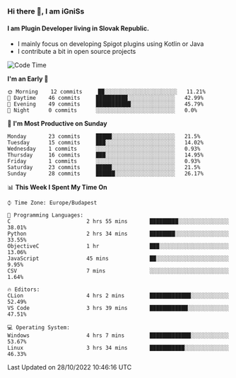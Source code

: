### Hi there 👋, I am iGniSs

#### I am Plugin Developer living in Slovak Republic.
- I mainly focus on developing Spigot plugins using Kotlin or Java
- I contribute a bit in open source projects

<!--START_SECTION:waka-->
![Code Time](http://img.shields.io/badge/Code%20Time-943%20hrs%2010%20mins-blue)

**I'm an Early 🐤** 

```text
🌞 Morning    12 commits     ██░░░░░░░░░░░░░░░░░░░░░░░   11.21% 
🌆 Daytime    46 commits     ██████████░░░░░░░░░░░░░░░   42.99% 
🌃 Evening    49 commits     ███████████░░░░░░░░░░░░░░   45.79% 
🌙 Night      0 commits      ░░░░░░░░░░░░░░░░░░░░░░░░░   0.0%

```
📅 **I'm Most Productive on Sunday** 

```text
Monday       23 commits     █████░░░░░░░░░░░░░░░░░░░░   21.5% 
Tuesday      15 commits     ███░░░░░░░░░░░░░░░░░░░░░░   14.02% 
Wednesday    1 commits      ░░░░░░░░░░░░░░░░░░░░░░░░░   0.93% 
Thursday     16 commits     ███░░░░░░░░░░░░░░░░░░░░░░   14.95% 
Friday       1 commits      ░░░░░░░░░░░░░░░░░░░░░░░░░   0.93% 
Saturday     23 commits     █████░░░░░░░░░░░░░░░░░░░░   21.5% 
Sunday       28 commits     ██████░░░░░░░░░░░░░░░░░░░   26.17%

```


📊 **This Week I Spent My Time On** 

```text
⌚︎ Time Zone: Europe/Budapest

💬 Programming Languages: 
C                        2 hrs 55 mins       █████████░░░░░░░░░░░░░░░░   38.01% 
Python                   2 hrs 34 mins       ████████░░░░░░░░░░░░░░░░░   33.55% 
ObjectiveC               1 hr                ███░░░░░░░░░░░░░░░░░░░░░░   13.06% 
JavaScript               45 mins             ██░░░░░░░░░░░░░░░░░░░░░░░   9.95% 
CSV                      7 mins              ░░░░░░░░░░░░░░░░░░░░░░░░░   1.64%

🔥 Editors: 
CLion                    4 hrs 2 mins        █████████████░░░░░░░░░░░░   52.49% 
VS Code                  3 hrs 39 mins       ████████████░░░░░░░░░░░░░   47.51%

💻 Operating System: 
Windows                  4 hrs 7 mins        █████████████░░░░░░░░░░░░   53.67% 
Linux                    3 hrs 34 mins       ███████████░░░░░░░░░░░░░░   46.33%

```


 Last Updated on 28/10/2022 10:46:16 UTC
<!--END_SECTION:waka-->